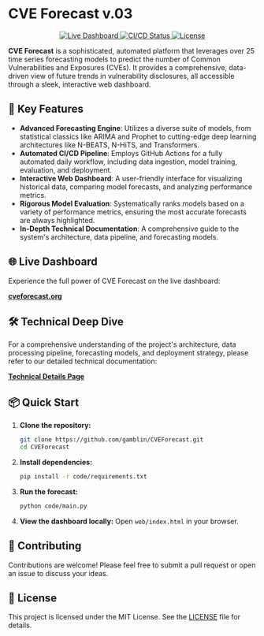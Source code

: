 # CVE Forecast v.03

<p align="center">
  <a href="https://cveforecast.org">
    <img src="https://img.shields.io/badge/Live-Dashboard-blue.svg" alt="Live Dashboard">
  </a>
  <a href="https://github.com/gamblin/CVEForecast/actions">
    <img src="https://github.com/gamblin/CVEForecast/actions/workflows/main.yml/badge.svg" alt="CI/CD Status">
  </a>
  <a href="https://github.com/gamblin/CVEForecast/blob/main/LICENSE">
    <img src="https://img.shields.io/badge/License-MIT-green.svg" alt="License">
  </a>
</p>

**CVE Forecast** is a sophisticated, automated platform that leverages over 25 time series forecasting models to predict the number of Common Vulnerabilities and Exposures (CVEs). It provides a comprehensive, data-driven view of future trends in vulnerability disclosures, all accessible through a sleek, interactive web dashboard.

## 🚀 Key Features

- **Advanced Forecasting Engine**: Utilizes a diverse suite of models, from statistical classics like ARIMA and Prophet to cutting-edge deep learning architectures like N-BEATS, N-HiTS, and Transformers.
- **Automated CI/CD Pipeline**: Employs GitHub Actions for a fully automated daily workflow, including data ingestion, model training, evaluation, and deployment.
- **Interactive Web Dashboard**: A user-friendly interface for visualizing historical data, comparing model forecasts, and analyzing performance metrics.
- **Rigorous Model Evaluation**: Systematically ranks models based on a variety of performance metrics, ensuring the most accurate forecasts are always highlighted.
- **In-Depth Technical Documentation**: A comprehensive guide to the system's architecture, data pipeline, and forecasting models.

## 🌐 Live Dashboard

Experience the full power of CVE Forecast on the live dashboard:

**[cveforecast.org](https://cveforecast.org)**

## 🛠️ Technical Deep Dive

For a comprehensive understanding of the project's architecture, data processing pipeline, forecasting models, and deployment strategy, please refer to our detailed technical documentation:

**[Technical Details Page](web/technical_details.html)**

## 📦 Quick Start

1.  **Clone the repository:**
    ```bash
    git clone https://github.com/gamblin/CVEForecast.git
    cd CVEForecast
    ```

2.  **Install dependencies:**
    ```bash
    pip install -r code/requirements.txt
    ```

3.  **Run the forecast:**
    ```bash
    python code/main.py
    ```

4.  **View the dashboard locally:**
    Open `web/index.html` in your browser.

## 🤝 Contributing

Contributions are welcome! Please feel free to submit a pull request or open an issue to discuss your ideas.

## 📄 License

This project is licensed under the MIT License. See the [LICENSE](LICENSE) file for details.
